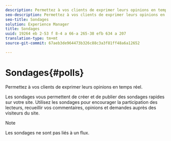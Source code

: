 ```yaml
---
description: Permettez à vos clients de exprimer leurs opinions en temps réel.
seo-description: Permettez à vos clients de exprimer leurs opinions en temps réel.
seo-title: Sondages
solution: Experience Manager
title: Sondages
uuid: 19264 eb 2-53 f 8-4 a 66-a 265-38 efb 634 a 207
translation-type: tm+mt
source-git-commit: 67aeb3de964473b326c88c3a3f81ff48a6a12652

---
```



# Sondages{#polls}

Permettez à vos clients de exprimer leurs opinions en temps réel.

Les sondages vous permettent de créer et de publier des sondages rapides sur votre site. Utilisez les sondages pour encourager la participation des lecteurs, recueillir vos commentaires, opinions et demandes auprès des visiteurs du site.

>[!NOTE]
>
>Les sondages ne sont pas liés à un flux.

